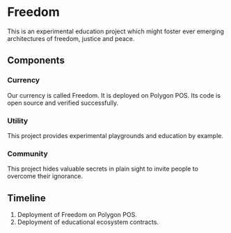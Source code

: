 # Freedom
This is an experimental education project which might foster ever emerging architectures of freedom, justice and peace.

## Components
### Currency
Our currency is called Freedom. It is deployed on Polygon POS. Its code is open source and verified successfully.

### Utility
This project provides experimental playgrounds and education by example.

### Community
This project hides valuable secrets in plain sight to invite people to overcome their ignorance. 

## Timeline
1. Deployment of Freedom on Polygon POS.
2. Deployment of educational ecosystem contracts. 
